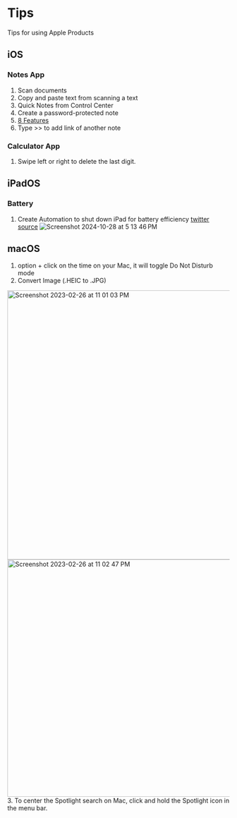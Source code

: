 # Tips
Tips for using Apple Products

## iOS
### Notes App
1. Scan documents
2. Copy and paste text from scanning a text
3. Quick Notes from Control Center
4. Create a password-protected note
5. [8 Features](https://x.com/mhauken/status/1619334514060443648?s=20)
6. Type >> to add link of another note

### Calculator App
1. Swipe left or right to delete the last digit.

## iPadOS
### Battery
1. Create Automation to shut down iPad for battery efficiency [twitter source](https://x.com/Javi/status/1850661330447139223)
  ![Screenshot 2024-10-28 at 5 13 46 PM](https://github.com/user-attachments/assets/9dfd6a64-6884-4aeb-9091-02f93c23beb1)


## macOS
1. option + click on the time on your Mac, it will toggle Do Not Disturb mode
2. Convert Image (.HEIC to .JPG)
  <img width="610" alt="Screenshot 2023-02-26 at 11 01 03 PM" src="https://user-images.githubusercontent.com/28954046/221415190-740e2d36-a7ce-4a30-b17c-cc8d31d0f54c.png">
  <img width="538" alt="Screenshot 2023-02-26 at 11 02 47 PM" src="https://user-images.githubusercontent.com/28954046/221415244-229bc1f4-7deb-41df-b1f5-cd23daa4f050.png">
3. To center the Spotlight search on Mac, click and hold the Spotlight icon in the menu bar.
